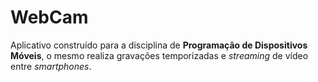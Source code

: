 # WebCam

Aplicativo construído para a disciplina de **Programação de Dispositivos Móveis**, o mesmo realiza gravações temporizadas e *streaming* de vídeo entre *smartphones*.

